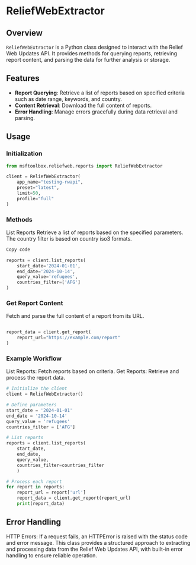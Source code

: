 # ReliefWebExtractor

## Overview

`ReliefWebExtractor` is a Python class designed to interact with the Relief Web Updates API. It provides methods for querying reports, retrieving report content, and parsing the data for further analysis or storage.

## Features

- **Report Querying**: Retrieve a list of reports based on specified criteria such as date range, keywords, and country.
- **Content Retrieval**: Download the full content of reports.
- **Error Handling**: Manage errors gracefully during data retrieval and parsing.

## Usage

### Initialization

```python
from msftoolbox.reliefweb.reports import ReliefWebExtractor

client = ReliefWebExtractor(
    app_name="testing-rwapi",
    preset="latest",
    limit=50,
    profile="full"
)
```

### Methods
List Reports
Retrieve a list of reports based on the specified parameters. The country filter is based on country iso3 formats.

``` python
Copy code

reports = client.list_reports(
    start_date='2024-01-01',
    end_date='2024-10-14',
    query_value='refugees',
    countries_filter=['AFG']
)
```

### Get Report Content
Fetch and parse the full content of a report from its URL.

``` python

report_data = client.get_report(
    report_url="https://example.com/report"
)

```

### Example Workflow
List Reports: Fetch reports based on criteria.
Get Reports: Retrieve and process the report data.

``` python
# Initialize the client
client = ReliefWebExtractor()

# Define parameters
start_date = '2024-01-01'
end_date = '2024-10-14'
query_value = 'refugees'
countries_filter = ['AFG']

# List reports
reports = client.list_reports(
    start_date, 
    end_date, 
    query_value, 
    countries_filter=countries_filter
    )

# Process each report
for report in reports:
    report_url = report['url']
    report_data = client.get_report(report_url)
    print(report_data)

```

## Error Handling
HTTP Errors: If a request fails, an HTTPError is raised with the status code and error message.
This class provides a structured approach to extracting and processing data from the Relief Web Updates API, with built-in error handling to ensure reliable operation.